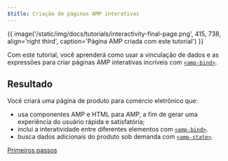 ```yaml
---
$title: Criação de páginas AMP interativas
---
```


{{ image('/static/img/docs/tutorials/interactivity-final-page.png', 415, 738, align='right third', caption='Página AMP criada com este tutorial') }}

Com este tutorial, você aprenderá como usar a vinculação de dados e as expressões para criar páginas AMP interativas incríveis com [`<amp-bind>`](/pt_br/docs/reference/components/amp-bind.html).

## Resultado

Você criará uma página de produto para comércio eletrônico que:

- usa componentes AMP e HTML para AMP, a fim de gerar uma experiência do usuário rápida e satisfatória;
- inclui a interatividade entre diferentes elementos com [`<amp-bind>`](/pt_br/docs/reference/components/amp-bind.html).
- busca dados adicionais do produto sob demanda com [`<amp-state>`](/pt_br/docs/reference/components/amp-bind.html#state).


<div class="prev-next-buttons">
<a class="button" href="{{g.doc('/content/docs/interaction_dynamic/interactivity/prereqs-setup.md', locale=doc.locale).url.path}}"><span class="arrow-next">Primeiros passos</span></a>
</div>
